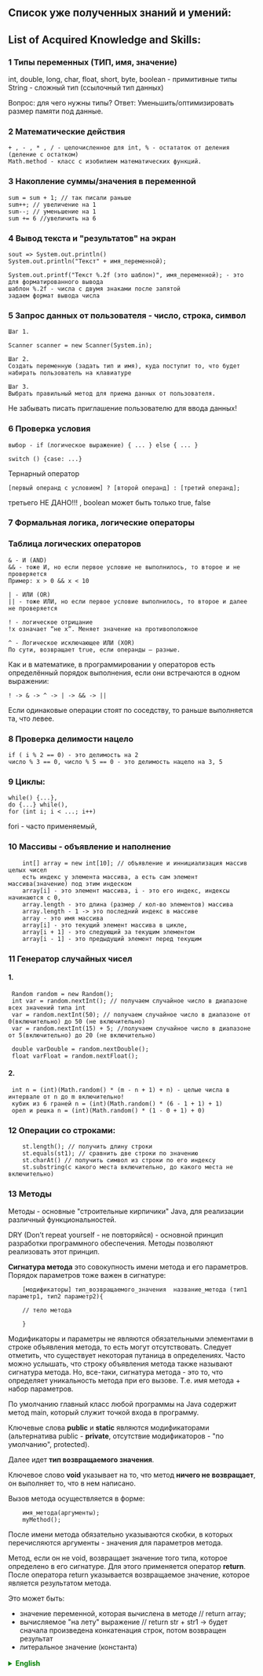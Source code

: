 ## Список уже полученных знаний и умений:
## List of Acquired Knowledge and Skills:

### 1 **Типы переменных (ТИП, имя, значение)**
int, double, long, char, float, short, byte, boolean - примитивные типы
String - сложный тип (ссылочный тип данных)

Вопрос: для чего нужны типы?
Ответ: Уменьшить/оптимизировать размер памяти под данные.

### 2 **Математические действия**
    
    + , - , * , / - целочисленное для int, % - остататок от деления (деление с остатком)
    Math.method - класс с изобилием математических функций.


### 3 **Накопление суммы/значения в переменной**

    sum = sum + 1; // так писали раньше
    sum++; // увеличение на 1
    sum--; // уменьшение на 1
    sum += 6 //увеличить на 6

### 4 **Вывод текста и "результатов" на экран**

    sout => System.out.println()
    System.out.println("Текст" + имя_переменной);

    System.out.printf("Текст %.2f (это шаблон)", имя_переменной); - это для форматированного вывода
    шаблон %.2f - числа с двумя знаками после запятой
    задаем формат вывода числа

### 5 **Запрос данных от пользователя** - число, строка, символ

    Шаг 1.
```
Scanner scanner = new Scanner(System.in);
```
    Шаг 2.
    Создать переменную (задать тип и имя), куда поступит то, что будет набирать пользователь на клавиатуре

    Шаг 3.
    Выбрать правильный метод для приема данных от пользователя.

Не забывать писать приглашение пользователю для ввода данных!


### 6 **Проверка условия**

    выбор - if (логическое выражение) { ... } else { ... }  

    switch () {case: ...}

Тернарный оператор

    [первый операнд c условием] ? [второй операнд] : [третий операнд];
третьего НЕ ДАНО!!! , boolean может быть только true, false

### 7 **Формальная логика, логические операторы**

### Таблица логических операторов

    & - И (AND)
    && - тоже И, но если первое условие не выполнилось, то второе и не проверяется
    Пример: x > 0 && x < 10

    | - ИЛИ (OR)
    || - тоже ИЛИ, но если первое условие выполнилось, то второе и далее не проверяется

    ! - логическое отрицание
    !x означает “не x”. Меняет значение на противоположное
    
    ^ - Логическое исключающее ИЛИ (XOR)
    По сути, возвращает true, если операнды — разные.

Как и в математике, в программировании у операторов есть определённый порядок выполнения, если они встречаются в одном выражении:

    ! -> & -> ^ -> | -> && -> ||

Если одинаковые операции стоят по соседству, то раньше выполняется та, что левее.

### 8 Проверка делимости нацело

    if ( i % 2 == 0) - это делимость на 2
    число % 3 == 0, число % 5 == 0 - это делимость нацело на 3, 5


### 9 Циклы:

    while() {...}, 
    do {...} while(), 
    for (int i; i < ...; i++)


fori - часто применяемый,

### 10 Массивы - объявление и наполнение

        int[] array = new int[10]; // объявление и иннициализация массив целых чисел
        есть индекс у элемента массива, а есть сам элемент массива(значение) под этим индеском
        array[i] - это элемент массива, i - это его индекс, индексы начинаются с 0,
        array.length - это длина (размер / кол-во элементов) массива
        array.length - 1 -> это последний индекс в массиве
        array - это имя массива
        array[i] - это текущий элемент массива в цикле,
        array[i + 1] - это следующий за текущим элементом
        array[i - 1] - это предыдущий элемент перед текущим


### 11 **Генератор случайных чисел**

#### 1.

     Random random = new Random();
     int var = random.nextInt(); // получаем случайное число в диапазоне всех значений типа int
     var = random.nextInt(50); // получаем случайное число в диапазоне от 0(включительно) до 50 (не включительно)
     var = random.nextInt(15) + 5; //получаем случайное число в диапазоне от 5(включительно) до 20 (не включительно)
     
     double varDouble = random.nextDouble();
     float varFloat = random.nextFloat();

#### 2.

     int n = (int)(Math.random() * (m - n + 1) + n) - целые числа в интервале от n до m включительно!  
     кубик из 6 граней n = (int)(Math.random() * (6 - 1 + 1) + 1)
     орел и решка n = (int)(Math.random() * (1 - 0 + 1) + 0)


### 12 Операции со строками:

        st.length(); // получить длину строки
        st.equals(st1); // сравнить две строки по значению
        st.charAt() // получить символ из строки по его индексу
        st.substring(с какого места включительно, до какого места не включительно)

### 13 Методы

Методы - основные "строительные кирпичики" Java, для реализации различный функциональностей.

DRY (Don’t repeat yourself - не повторяйся) - основной принцип разработки программного обеспечения.
Методы позволяют реализовать этот принцип.

**Сигнатура метода** это совокупность имени метода и его параметров. Порядок параметров тоже важен в сигнатуре:

        [модификаторы] тип_возвращаемого_значения  название_метода (тип1 параметр1, тип2 параметр2){
        
        // тело метода
        
        }

Модификаторы и параметры не являются обязательными элементами в строке объявления метода, то есть могут отсутствовать.
Следует отметить, что существует некоторая путаница в определениях. Часто можно услышать, что строку объявления метода также называют сигнатура метода.
Но, все-таки, сигнатура метода - это то, что определяет уникальность метода при его вызове. Т.е. имя метода + набор параметров.


По умолчанию главный класс любой программы на Java содержит метод main, который служит точкой входа в программу.

Ключевые слова **public** и **static** являются модификаторами (альтернатива public - **private**,
отсутствие модификаторов - "по умолчанию", protected).

Далее идет **тип возвращаемого значения**.

Ключевое слово **void** указывает на то, что метод **ничего не возвращает**, он выполняет то, что в нем написано.

Вызов метода осуществляется в форме:

        имя_метода(аргументы);
        myMethod();

После имени метода обязательно указываются скобки, в которых перечисляются аргументы - значения для параметров метода.


Метод, если он не void, возвращает значение того типа, которое определено в его сигнатуре.
Для этого применяется оператор **return**.  
После оператора return указывается возвращаемое значение, которое является результатом метода.

Это может быть:
- значение переменной, которая вычислена в методе // return array;
- вычисляемое "на лету" выражение // return str + str1 -> будет сначала произведена конкатенация строк, потом возвращен результат
- литеральное значение (константа)


<details style="margin-top: 16px">
  <summary style="cursor: pointer; color: green;"><b>English</b></summary>


### 1. **Variable Types (TYPE, name, value)**
    - int, double, long, char, float, short, byte, boolean - primitive types
    - String - complex type (reference data type)

**Question:** Why are types necessary?
**Answer:** To reduce/optimize memory size for data storage.

### 2 **Mathematical Operations**

    + , - , * , / - integer arithmetic for int
    % - modulus operator (remainder of division, integer division with remainder)
    Math methods - a class with a variety of mathematical functions.

### 3 **Accumulating Sum/Value in a Variable**

    - `sum = sum + 1;` // used to write like this
    - `sum++;` // increment by 1
    - `sum--;` // decrement by 1
    - `sum += 6;` // increment by 6

### 4 **Displaying Text and "Results" on the Screen**

    `sout` => `System.out.println()`
    `System.out.println("Text" + variable_name);`

    `System.out.printf("Text %.2f (this is a template)", variable_name);` - for formatted output
    Template `%.2f` - numbers with two decimal places
    Setting the output format for numbers

### 5 **Requesting Data from the User** - number, string, character

    - Step 1.
```
Scanner scanner = new Scanner(System.in);
```
    - Step 2.
      Create a variable (specify type and name) to store what the user will input via the keyboard.

    - Step 3.
      Choose the appropriate method for receiving data from the user.

Remember to provide a prompt to the user for data input!

### 6 **Condition Checking**

    - Selection - `if (logical expression) { ... } else { ... }`
    - `switch () {case: ...}`

**Ternary Operator**

    [first operand with condition] ? [second operand] : [third operand];`
Third operand is NOT PROVIDED!!! Boolean can only be true or false.

### 7. Formal Logic, Logical Operators

### Logical Operators Table

    `&` - AND
    `&&` - also AND, but if the first condition is not satisfied, the second one is not checked. Example: `x > 0 && x < 10`
    `|` - OR
    `||` - also OR, but if the first condition is satisfied, the following ones are not checked.
    `!` - logical negation. `!x` means "not x". Changes the value to its opposite.
    `^` - Exclusive OR (XOR). Essentially returns true if the operands are different.

Just like in mathematics, in programming, operators have a specific order of execution when they appear in the same expression:

    `!` -> `&` -> `^` -> `|` -> `&&` -> `||`

If identical operations are adjacent, the one on the left is executed first.

### 8 Checking for Divisibility

    if (i % 2 == 0) - this checks for divisibility by 2
    if (number % 3 == 0) and (number % 5 == 0) - this checks for divisibility by 3 and 5 respectively


### 9 Loops:

    while() {...}, 
    do {...} while(), 
    for (int i; i < ...; i++)

### 10 Arrays - Declaration and Initialization

    int[] array = new int[10]; // Declaration and initialization of an integer array
    Each element in an array has an index and a corresponding value.
    array[i] is an array element, where i is its index. Indexing starts at 0.
    array.length is the length (size/number of elements) of the array.
    array.length - 1 is the last index in the array.
    array is the name of the array.
    In a loop, array[i] represents the current element in the array,
    array[i + 1] represents the element after the current one,
    and array[i - 1] represents the element before the current one.

### 11 Random Number Generator

#### 1.
    Random random = new Random();
    int var = random.nextInt(); // Get a random number in the entire range of int values.
    var = random.nextInt(50); // Get a random number in the range from 0 (inclusive) to 50 (exclusive).
    var = random.nextInt(15) + 5; // Get a random number in the range from 5 (inclusive) to 20 (exclusive).

    double varDouble = random.nextDouble();
    float varFloat = random.nextFloat();

#### 2.
    int n = (int)(Math.random() * (m - n + 1) + n); // Generate random integers in the range from n to m (inclusive).
    // Example: A 6-sided die
    int dieRoll = (int)(Math.random() * (6 - 1 + 1) + 1);
    // Example: Coin flip (0 for heads, 1 for tails)
    int coinFlip = (int)(Math.random() * (1 - 0 + 1) + 0);

These code snippets demonstrate how to generate random numbers and integers within specified ranges using the Random class and the `Math.random()` method in Java.


### String Operations:

    - `st.length();`: Retrieve the length of a string.
    - `st.equals(st1);`: Compare two strings for equality by their values.
    - `st.charAt(index);`: Get a character from a string by its index.
    - `st.substring(startIndex, endIndex);`: Extract a substring from a string, starting from `startIndex` (inclusive) to `endIndex` (exclusive).

### 13 Methods

Methods are fundamental building blocks in Java for implementing various functionalities.

**DRY** (Don't Repeat Yourself) is a fundamental software development principle. Methods enable you to implement this principle.

The **method signature** is a combination of the method name and its parameters. The order of parameters also matters in the signature:

```
[modifiers] return_type method_name (type1 parameter1, type2 parameter2) {

// method body

}
```

Modifiers and parameters are not mandatory elements in a method declaration and can be omitted.

There is some confusion in terminology. You may often hear that the method declaration line is also called the method signature. However, the method signature is what uniquely identifies a method when it is called. That is, it's the method name along with its parameter list.

By default, the main class of any Java program contains a `main` method, which serves as the entry point to the program.

The keywords **public** and **static** are modifiers (alternatively, you can use **private**, or no modifiers, which is "default," or **protected**).

Next comes the **return type**.

The keyword **void** indicates that the method **does not return anything**; it performs the actions specified within it.

A method can be called in the following form:

```
method_name(arguments);
myMethod();
```

After the method name, parentheses are mandatory and should list the arguments—values for the method's parameters.

If a method is not of type `void`, it returns a value of the type defined in its signature. To achieve this, you use the **return** statement. After the return statement, you specify the value to be returned, which becomes the result of the method. This value can be:

- A variable's value computed within the method (e.g., `return array;`).
- An expression computed on the fly (e.g., `return str + str1;` will first concatenate strings and then return the result).
- A literal value (constant).




</details>